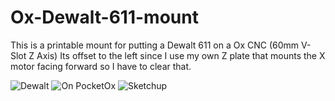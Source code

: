 # Ox-Dewalt-611-mount

This is a printable mount for putting a Dewalt 611 on a Ox CNC (60mm V-Slot Z Axis)
Its offset to the left since I use my own Z plate that mounts the X motor facing forward so I have to clear that.


![Dewalt](https://raw.githubusercontent.com/openhardwarecoza/Ox-Dewalt-611-mount/master/2016%202.jpg)
![On PocketOx](https://raw.githubusercontent.com/openhardwarecoza/Ox-Dewalt-611-mount/master/2016%201.jpg)
![Sketchup](https://raw.githubusercontent.com/openhardwarecoza/Ox-Dewalt-611-mount/master/rook.png)
